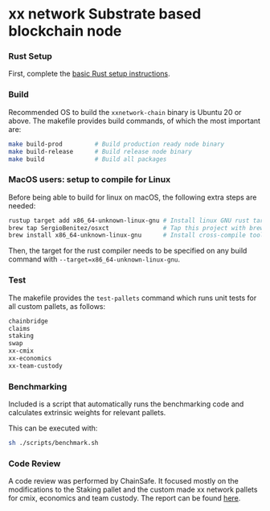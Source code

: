 # xx network Substrate based blockchain node

### Rust Setup

First, complete the [basic Rust setup instructions](./doc/rust-setup.md).

### Build

Recommended OS to build the `xxnetwork-chain` binary is Ubuntu 20 or above.
The makefile provides build commands, of which the most important are:

```sh
make build-prod         # Build production ready node binary
make build-release      # Build release node binary
make build              # Build all packages
```

### MacOS users: setup to compile for Linux

Before being able to build for linux on macOS, the following extra steps are needed:

```sh
rustup target add x86_64-unknown-linux-gnu # Install linux GNU rust target
brew tap SergioBenitez/osxct               # Tap this project with brew
brew install x86_64-unknown-linux-gnu      # Install cross-compile tools for GNU
```

Then, the target for the rust compiler needs to be specified on any build command with `--target=x86_64-unknown-linux-gnu`.

### Test

The makefile provides the `test-pallets` command which runs unit tests for all custom pallets, as follows:

```sh
chainbridge
claims
staking
swap
xx-cmix
xx-economics
xx-team-custody
```

### Benchmarking

Included is a script that automatically runs the benchmarking code and calculates extrinsic weights for relevant pallets.

This can be executed with:

```sh
sh ./scripts/benchmark.sh
```

### Code Review

A code review was performed by ChainSafe. It focused mostly on the modifications to the Staking pallet
and the custom made xx network pallets for cmix, economics and team custody.
The report can be found [here](./doc/ChainSafe%20xxchain%20Code%20Review.pdf).
